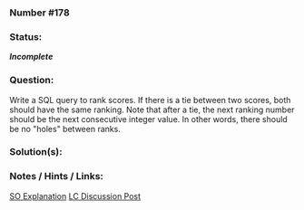 ### Number #178



### Status:
***Incomplete***

### Question:
Write a SQL query to rank scores. If there is a tie between two scores, both should have the same ranking. Note that after a tie, the next ranking number should be the next consecutive integer value. In other words, there should be no "holes" between ranks.


### Solution(s):




### Notes / Hints / Links:


[SO Explanation](https://stackoverflow.com/questions/48837762/rank-scores-leetcode-178)
[LC Discussion Post](https://leetcode.com/problems/rank-scores/discuss/456610/MySQL-Two-Simple-Solutions-and-Explanations-for-Beginners)
